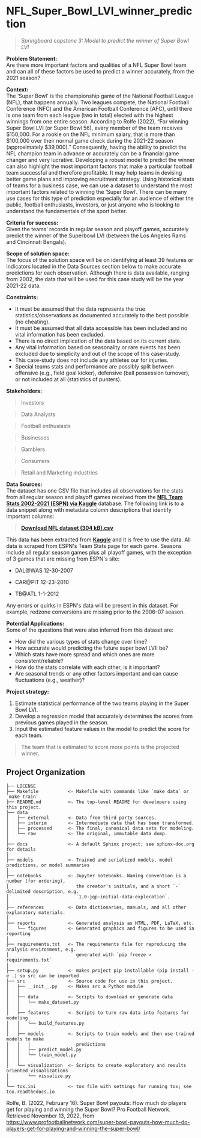 # NFL_Super_Bowl_LVI_winner_prediction
> *Springboard capstone 3: Model to predict the winner of Super Bowl LVI*

**Problem Statement:**<br>
Are there more important factors and qualities of a NFL Super Bowl team and can all of these factors be used to predict a winner accurately, from the 2021 season?

**Context:**<br>
The ‘Super Bowl’ is the championship game of the National Football League (NFL), that happens annually. Two leagues compete, the National Football Conference (NFC) and the American Football Conference (AFC), until there is one team from each league (two in total) elected with the highest winnings from one entire season. According to Rolfe (2022), “For winning Super Bowl LVI (or Super Bowl 56), every member of the team receives $150,000. For a rookie on the NFL minimum salary, that is more than $100,000 over their normal game check during the 2021-22 season (approximately $39,000).” Consequently, having the ability to predict the NFL champion team in advance or accurately can be a financial game changer and very lucrative. Developing a robust model to predict the winner can also highlight the most important factors that make a particular football team successful and therefore profitable. It may help teams in devising better game plans and improving recruitment strategy. Using historical stats of teams for a business case, we can use a dataset to understand the most important factors related to winning the ‘Super Bowl’. There can be many use cases for this type of prediction especially for an audience of either the public, football enthusiasts, investors, or just anyone who is looking to understand the fundamentals of the sport better.

**Criteria for success:**<br>
Given the teams’ records in regular season and playoff games, accurately predict the winner of the Superbowl LVI (between the Los Angeles Rams and Cincinnati Bengals). 

**Scope of solution space:**<br>
The focus of the solution space will be on identifying at least 39 features or indicators located in the Data Sources section below to make accurate predictions for each observation. Although there is data available, ranging from 2002, the data that will be used for this case study will be the year 2021-22 data.

**Constraints:**<br>
- It must be assumed that the data represents the true statistics/observations as documented accurately to the best possible (no cheating). 
- It must be assumed that all data accessible has been included and no vital information has been excluded. 
- There is no direct implication of the data based on its current state.
- Any vital information based on seasonality or rare events has been excluded due to simplicity and out of the scope of this case-study.
- This case-study does not include any athletes our for injuries. 
- Special teams stats and performance are possibly split between offensive (e.g., field goal kicker), defensive (ball possession turnover), or not included at all (statistics of punters).

**Stakeholders:**<br>
> Investors

> Data Analysts

> Football enthusiasts

> Businesses

> Gamblers

> Consumers

> Retail and Marketing industries

**Data Sources:**<br>
The dataset has one CSV file that includes all observations for the stats from all regular season and playoff games received from the __[NFL Team Stats 2002-2021 (ESPN) via Kaggle](https://www.kaggle.com/datasets/cviaxmiwnptr/nfl-team-stats-20022019-espn)__ database. The following link is to a data snippet along with metadata column descriptions that identify important columns:<br> 

> __[Download NFL dataset (304 kB).csv](https://www.kaggle.com/datasets/cviaxmiwnptr/nfl-team-stats-20022019-espn/download?datasetVersionNumber=6)__

This data has been extracted from __[Kaggle](https://www.kaggle.com/)__ and it is free to use the data. 
All data is scraped from ESPN's Team Stats page for each game. Seasons include all regular season games plus all playoff games, with the exception of 3 games that are missing from ESPN's site:
- DAL@WAS 12-30-2007

- CAR@PIT 12-23-2010

- TB@ATL 1-1-2012

Any errors or quirks in ESPN's data will be present in this dataset. For example, redzone conversions are missing prior to the 2006-07 season.

**Potential Applications:**<br>
Some of the questions that were also inferred from this dataset are:
- How did the various types of stats change over time?
- How accurate would predicting the future super bowl LVII be?
- Which stats have more spread and which ones are more consistent/reliable?
- How do the stats correlate with each other, is it important?
- Are seasonal trends or any other factors important and can cause fluctuations (e.g., weather)?

**Project strategy:**<br>

1. Estimate statistical performance of the two teams playing in the Super Bowl LVI.
1. Develop a regression model that accurately determines the scores from previous games played in the season.
1. Input the estimated feature values in the model to predict the score for each team.
> The team that is estimated to score more points is the projected winner.

Project Organization
------------

    ├── LICENSE
    ├── Makefile           <- Makefile with commands like `make data` or `make train`
    ├── README.md          <- The top-level README for developers using this project.
    ├── data
    │   ├── external       <- Data from third party sources.
    │   ├── interim        <- Intermediate data that has been transformed.
    │   ├── processed      <- The final, canonical data sets for modeling.
    │   └── raw            <- The original, immutable data dump.
    │
    ├── docs               <- A default Sphinx project; see sphinx-doc.org for details
    │
    ├── models             <- Trained and serialized models, model predictions, or model summaries
    │
    ├── notebooks          <- Jupyter notebooks. Naming convention is a number (for ordering),
    │                         the creator's initials, and a short `-` delimited description, e.g.
    │                         `1.0-jqp-initial-data-exploration`.
    │
    ├── references         <- Data dictionaries, manuals, and all other explanatory materials.
    │
    ├── reports            <- Generated analysis as HTML, PDF, LaTeX, etc.
    │   └── figures        <- Generated graphics and figures to be used in reporting
    │
    ├── requirements.txt   <- The requirements file for reproducing the analysis environment, e.g.
    │                         generated with `pip freeze > requirements.txt`
    │
    ├── setup.py           <- makes project pip installable (pip install -e .) so src can be imported
    ├── src                <- Source code for use in this project.
    │   ├── __init__.py    <- Makes src a Python module
    │   │
    │   ├── data           <- Scripts to download or generate data
    │   │   └── make_dataset.py
    │   │
    │   ├── features       <- Scripts to turn raw data into features for modeling
    │   │   └── build_features.py
    │   │
    │   ├── models         <- Scripts to train models and then use trained models to make
    │   │   │                 predictions
    │   │   ├── predict_model.py
    │   │   └── train_model.py
    │   │
    │   └── visualization  <- Scripts to create exploratory and results oriented visualizations
    │       └── visualize.py
    │
    └── tox.ini            <- tox file with settings for running tox; see tox.readthedocs.io
    
Rolfe, B. (2022, February 16). Super Bowl payouts: How much do players get for playing and winning the Super Bowl? Pro Football Network. Retrieved November 13, 2022, from https://www.profootballnetwork.com/super-bowl-payouts-how-much-do-players-get-for-playing-and-winning-the-super-bowl/ 
